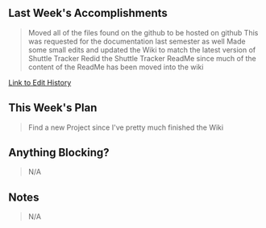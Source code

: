 ## Last Week's Accomplishments

> Moved all of the files found on the github to be hosted on github
> This was requested for the documentation last semester as well
> Made some small edits and updated the Wiki to match the latest version of Shuttle Tracker
> Redid the Shuttle Tracker ReadMe since much of the content of the ReadMe has been moved into the wiki

[Link to Edit History](https://github.com/Plutoren/shuttletracker/wiki/_history)

## This Week's Plan

> Find a new Project since I've pretty much finished the Wiki

## Anything Blocking?

> N/A

## Notes

> N/A
